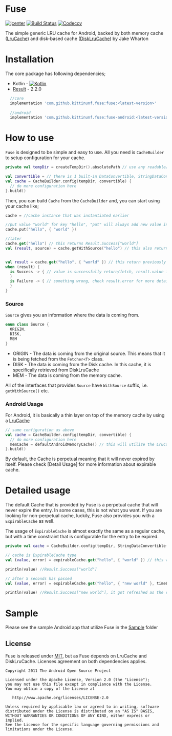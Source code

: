 # Fuse

[![jcenter](https://api.bintray.com/packages/kittinunf/maven/Fuse/images/download.svg)](https://bintray.com/kittinunf/maven/Fuse/_latestVersion) 
[![Build Status](https://travis-ci.org/kittinunf/Fuse.svg?branch=master)](https://travis-ci.org/kittinunf/Fuse) 
[![Codecov](https://codecov.io/github/kittinunf/Fuse/coverage.svg?branch=master)](https://codecov.io/gh/kittinunf/Fuse)


The simple generic LRU cache for Android, backed by both memory cache ([LruCache](http://developer.android.com/reference/android/util/LruCache.html)) and disk-based cache ([DiskLruCache](https://github.com/JakeWharton/DiskLruCache)) by Jake Wharton 

# Installation

The core package has following dependencies;

- Kotlin - [![Kotlin](https://img.shields.io/badge/Kotlin-1.3.60-blue.svg)](http://kotlinlang.org)
- [Result](https://github.com/kittinunf/Result) - 2.2.0

```groovy
  //core
  implementation 'com.github.kittinunf.fuse:fuse:<latest-version>'
  
  //android
  implementation 'com.github.kittinunf.fuse:fuse-android:<latest-version>'
```

# How to use

`Fuse` is designed to be simple and easy to use. All you need is `CacheBuilder` to setup configuration for your cache. 

```kotlin
private val tempDir = createTempDir().absolutePath // use any readable/writable directory of your choice

val convertible = // there is 1 built-in DataConvertible, StringDataConvertible
val cache = CacheBuilder.config(tempDir, convertible) { 
  // do more configuration here
}.build()
```

Then, you can build `Cache` from the `CacheBuilder` and, you can start using your cache like;

```kotlin
cache = //cache instance that was instantiated earlier

//put value "world" for key "hello", "put" will always add new value into the cache
cache.put("hello", { "world" })

//later
cache.get("hello") // this returns Result.Success["world"]
val (result, source) = cache.getWithSource("hello") // this also returns Source which is one of the following, 1. MEM, 2. DISK, 3. ORIGIN


val result = cache.get("hello", { "world" }) // this return previously cached value otherwise it will save value "world" into the cache for later use
when (result) {
  is Success -> { // value is successfully return/fetch, result.value is data 
  }
  is Failure -> { // something wrong, check result.error for more details 
  }
}
```

### Source

`Source` gives you an information where the data is coming from.

```kotlin
enum class Source {
  ORIGIN,
  DISK,
  MEM
}
```

- ORIGIN - The data is coming from the original source. This means that it is being fetched from the `Fetcher<T>` class.
- DISK - The data is coming from the Disk cache. In this cache, it is specifically retrieved from DiskLruCache
- MEM - The data is coming from the memory cache.

All of the interfaces that provides `Source` have `WithSource` suffix, i.e. `getWithSource()` etc.

### Android Usage

For Android, it is basically a thin layer on top of the memory cache by using a [LruCache](https://developer.android.com/reference/android/util/LruCache)

```kotlin
// same configuration as above
val cache = CacheBuilder.config(tempDir, convertible) {
  // do more configuration here
  memCache = defaultAndroidMemoryCache() // this will utilize the LruCache provided by Android SDK
}.build()
```

By default, the Cache is perpetual meaning that it will never expired by itself. Please check [Detail Usage] for more information about expirable cache.

# Detailed usage

The default Cache that is provided by Fuse is a perpetual cache that will never expire the entry. In some cases, this is not what you want. If you are looking for non-perpetual cache, luckily, Fuse also provides you with a `ExpirableCache` as well. 

The usage of `ExpirableCache` is almost exactly the same as a regular cache, but with a time constraint that is configurable for the entry to be expired.

```kotlin
private val cache = CacheBuilder.config(tempDir, StringDataConvertible()).build().let(::ExpirableCache)

// cache is ExpirableCache type
val (value, error) = expirableCache.get("hello", { "world" }) // this works the same as regular cache

println(value) //Result.Success["world"]

// after 5 seconds has passed
val (value, error) = expirableCache.get("hello", { "new world" }, timeLimit = 5.seconds) // if the cached value has a lifetime longer than 5 seconds, entry becomes invalid

println(value) //Result.Success["new world"], it got refreshed as the entry is expired
```

# Sample

Please see the sample Android app that utilize Fuse in the [Sample](https://github.com/kittinunf/Fuse/tree/master/sample) folder

## License

Fuse is released under [MIT](https://opensource.org/licenses/MIT), but as Fuse depends on LruCache and DiskLruCache. Licenses agreement on both dependencies applies.

```
Copyright 2011 The Android Open Source Project

Licensed under the Apache License, Version 2.0 (the "License");
you may not use this file except in compliance with the License.
You may obtain a copy of the License at

   http://www.apache.org/licenses/LICENSE-2.0

Unless required by applicable law or agreed to in writing, software
distributed under the License is distributed on an "AS IS" BASIS,
WITHOUT WARRANTIES OR CONDITIONS OF ANY KIND, either express or implied.
See the License for the specific language governing permissions and
limitations under the License.
```

